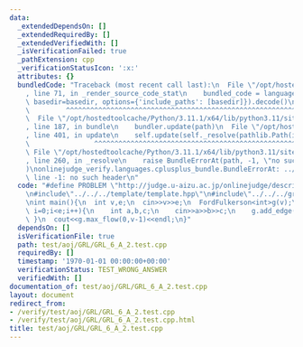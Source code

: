 ```yaml
---
data:
  _extendedDependsOn: []
  _extendedRequiredBy: []
  _extendedVerifiedWith: []
  _isVerificationFailed: true
  _pathExtension: cpp
  _verificationStatusIcon: ':x:'
  attributes: {}
  bundledCode: "Traceback (most recent call last):\n  File \"/opt/hostedtoolcache/Python/3.11.1/x64/lib/python3.11/site-packages/onlinejudge_verify/documentation/build.py\"\
    , line 71, in _render_source_code_stat\n    bundled_code = language.bundle(stat.path,\
    \ basedir=basedir, options={'include_paths': [basedir]}).decode()\n          \
    \         ^^^^^^^^^^^^^^^^^^^^^^^^^^^^^^^^^^^^^^^^^^^^^^^^^^^^^^^^^^^^^^^^^^^^^^^^^^^^^^^^^\n\
    \  File \"/opt/hostedtoolcache/Python/3.11.1/x64/lib/python3.11/site-packages/onlinejudge_verify/languages/cplusplus.py\"\
    , line 187, in bundle\n    bundler.update(path)\n  File \"/opt/hostedtoolcache/Python/3.11.1/x64/lib/python3.11/site-packages/onlinejudge_verify/languages/cplusplus_bundle.py\"\
    , line 401, in update\n    self.update(self._resolve(pathlib.Path(included), included_from=path))\n\
    \                ^^^^^^^^^^^^^^^^^^^^^^^^^^^^^^^^^^^^^^^^^^^^^^^^^^^^^^^^^\n \
    \ File \"/opt/hostedtoolcache/Python/3.11.1/x64/lib/python3.11/site-packages/onlinejudge_verify/languages/cplusplus_bundle.py\"\
    , line 260, in _resolve\n    raise BundleErrorAt(path, -1, \"no such header\"\
    )\nonlinejudge_verify.languages.cplusplus_bundle.BundleErrorAt: ../../../graph/flow/for-fulkerson.hpp:\
    \ line -1: no such header\n"
  code: "#define PROBLEM \"http://judge.u-aizu.ac.jp/onlinejudge/description.jsp?id=GRL_6_A\"\
    \n#include\"../../../template/template.hpp\"\n#include\"../../../graph/flow/for-fulkerson.hpp\"\
    \nint main(){\n  int v,e;\n  cin>>v>>e;\n  FordFulkerson<int>g(v);\n  for(int\
    \ i=0;i<e;i++){\n    int a,b,c;\n    cin>>a>>b>>c;\n    g.add_edge(a,b,c);\n \
    \ }\n  cout<<g.max_flow(0,v-1)<<endl;\n}"
  dependsOn: []
  isVerificationFile: true
  path: test/aoj/GRL/GRL_6_A_2.test.cpp
  requiredBy: []
  timestamp: '1970-01-01 00:00:00+00:00'
  verificationStatus: TEST_WRONG_ANSWER
  verifiedWith: []
documentation_of: test/aoj/GRL/GRL_6_A_2.test.cpp
layout: document
redirect_from:
- /verify/test/aoj/GRL/GRL_6_A_2.test.cpp
- /verify/test/aoj/GRL/GRL_6_A_2.test.cpp.html
title: test/aoj/GRL/GRL_6_A_2.test.cpp
---
```

